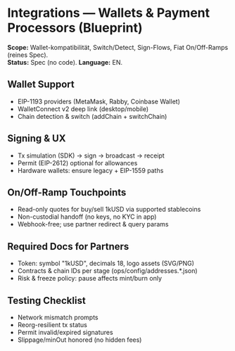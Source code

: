# Integrations — Wallets & Payment Processors (Blueprint)
**Scope:** Wallet-kompatibilität, Switch/Detect, Sign-Flows, Fiat On/Off-Ramps (reines Spec).  
**Status:** Spec (no code). **Language:** EN.

## Wallet Support
- EIP-1193 providers (MetaMask, Rabby, Coinbase Wallet)
- WalletConnect v2 deep link (desktop/mobile)
- Chain detection & switch (addChain + switchChain)

## Signing & UX
- Tx simulation (SDK) → sign → broadcast → receipt
- Permit (EIP-2612) optional for allowances
- Hardware wallets: ensure legacy + EIP-1559 paths

## On/Off-Ramp Touchpoints
- Read-only quotes for buy/sell 1kUSD via supported stablecoins
- Non-custodial handoff (no keys, no KYC in app)
- Webhook-free; use partner redirect & query params

## Required Docs for Partners
- Token: symbol "1kUSD", decimals 18, logo assets (SVG/PNG)
- Contracts & chain IDs per stage (ops/config/addresses.*.json)
- Risk & freeze policy: pause affects mint/burn only

## Testing Checklist
- Network mismatch prompts
- Reorg-resilient tx status
- Permit invalid/expired signatures
- Slippage/minOut honored (no hidden fees)
